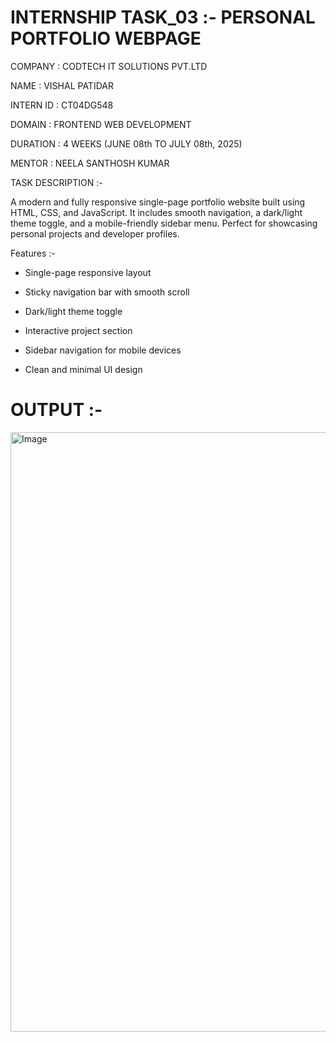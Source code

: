 # INTERNSHIP TASK_03 :- PERSONAL PORTFOLIO WEBPAGE

COMPANY : CODTECH IT SOLUTIONS PVT.LTD

NAME : VISHAL PATIDAR

INTERN ID : CT04DG548

DOMAIN : FRONTEND WEB DEVELOPMENT

DURATION : 4 WEEKS (JUNE 08th TO JULY 08th, 2025)

MENTOR : NEELA SANTHOSH KUMAR

TASK DESCRIPTION :-

A modern and fully responsive single-page portfolio website built using HTML, CSS, and JavaScript. It includes smooth navigation, a dark/light theme toggle, and a mobile-friendly sidebar menu. Perfect for showcasing personal projects and developer profiles.

Features :-

- Single-page responsive layout

- Sticky navigation bar with smooth scroll

- Dark/light theme toggle

- Interactive project section 

- Sidebar navigation for mobile devices

- Clean and minimal UI design

# OUTPUT :-



<img width="1919" height="959" alt="Image" src="https://github.com/user-attachments/assets/4d3c15ae-4c27-4337-bfa5-0cb71357564f" />
